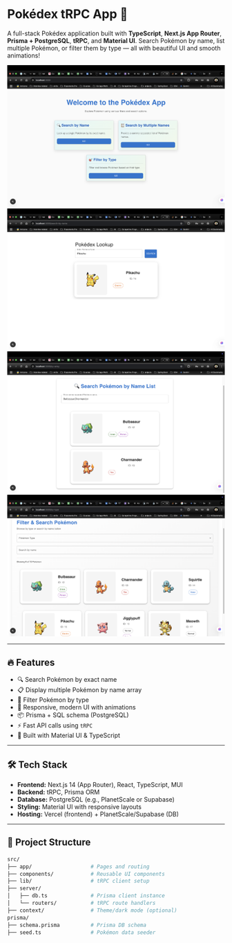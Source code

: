# Pokédex tRPC App 🧢

A full-stack Pokédex application built with **TypeScript**, **Next.js App Router**, **Prisma + PostgreSQL**, **tRPC**, and **Material UI**. Search Pokémon by name, list multiple Pokémon, or filter them by type — all with beautiful UI and smooth animations!

![Pokedex UI Screenshot](./public/Home.png)
![Pokedex UI Screenshot](./public/ByName.png)
![Pokedex UI Screenshot](./public/ByArray.png)
![Pokedex UI Screenshot](./public/ByType.png)

---

## 🔥 Features

- 🔍 Search Pokémon by exact name
- 📋 Display multiple Pokémon by name array
- 🎯 Filter Pokémon by type
- 🌈 Responsive, modern UI with animations
- 📦 Prisma + SQL schema (PostgreSQL)
- ⚡ Fast API calls using `tRPC`
- 🎨 Built with Material UI & TypeScript

---

## 🛠️ Tech Stack

- **Frontend:** Next.js 14 (App Router), React, TypeScript, MUI
- **Backend:** tRPC, Prisma ORM
- **Database:** PostgreSQL (e.g., PlanetScale or Supabase)
- **Styling:** Material UI with responsive layouts
- **Hosting:** Vercel (frontend) + PlanetScale/Supabase (DB)

---

## 📂 Project Structure

```bash
src/
├── app/                   # Pages and routing
├── components/            # Reusable UI components
├── lib/                   # tRPC client setup
├── server/
│   ├── db.ts              # Prisma client instance
│   └── routers/           # tRPC route handlers
├── context/               # Theme/dark mode (optional)
prisma/
├── schema.prisma          # Prisma DB schema
├── seed.ts                # Pokémon data seeder
